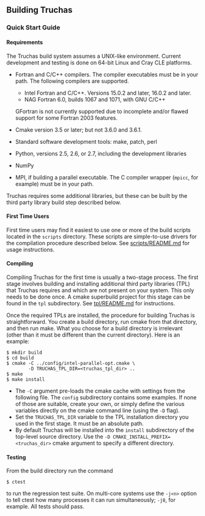 Building Truchas
------------------------------------------------------------------------------
### Quick Start Guide

#### Requirements
The Truchas build system assumes a UNIX-like environment. Current development
and testing is done on 64-bit Linux and Cray CLE platforms.
* Fortran and C/C++ compilers.  The compiler executables must be in your path.
  The following compilers are supported.
  - Intel Fortran and C/C++. Versions 15.0.2 and later, 16.0.2 and later.
  - NAG Fortran 6.0, builds 1067 and 1071, with GNU C/C++

  GFortran is not currently supported due to incomplete and/or flawed support
  for some Fortran 2003 features.
* Cmake version 3.5 or later; but not 3.6.0 and 3.6.1.
* Standard software development tools: make, patch, perl
* Python, versions 2.5, 2.6, or 2.7, including the development libraries
* NumPy
* MPI, if building a parallel executable.  The C compiler wrapper (`mpicc`,
  for example) must be in your path.

Truchas requires some additional libraries, but these can be built by the
third party library build step described below.

#### First Time Users
First time users may find it easiest to use one or more of the build scripts
located in the `scripts` directory.  These scripts are simple-to-use drivers
for the compilation procedure described below.
See [scripts/README.md](./scripts/README.md) for usage instructions.

#### Compiling
Compiling Truchas for the first time is usually a two-stage process.  The
first stage involves building and installing additional third party libraries
(TPL) that Truchas requires and which are not present on your system.  This
only needs to be done once.  A cmake superbuild project for this stage can be
found in the `tpl` subdirectory.  See [tpl/README.md](./tpl/README.md) for
instructions.

Once the required TPLs are installed, the procedure for building Truchas is
straightforward. You create a build directory, run cmake from that directory,
and then run make. What you choose for a build directory is irrelevant (other
than it must be different than the current directory). Here is an example:

    $ mkdir build
    $ cd build
    $ cmake -C ../config/intel-parallel-opt.cmake \
            -D TRUCHAS_TPL_DIR=<truchas_tpl_dir> ..
    $ make
    $ make install

* The `-C` argument pre-loads the cmake cache with settings from the following
  file. The `config` subdirectory contains some examples. If none of those are
  suitable, create your own, or simply define the various variables directly
  on the cmake command line (using the `-D` flag).
* Set the `TRUCHAS_TPL_DIR` variable to the TPL installation directory you
  used in the first stage. It must be an absolute path.
* By default Truchas will be installed into the `install` subdirectory of the
  top-level source directory. Use the `-D CMAKE_INSTALL_PREFIX=<truchas_dir>`
  cmake argument to specify a different directory.

#### Testing
From the build directory run the command

    $ ctest

to run the regression test suite. On multi-core systems use the `-j<n>` option
to tell ctest how many processes it can run simultaneously; `-j8`, for example.
All tests should pass.